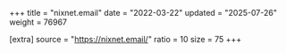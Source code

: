 +++
title = "nixnet.email"
date = "2022-03-22"
updated = "2025-07-26"
weight = 76967

[extra]
source = "https://nixnet.email/"
ratio = 10
size = 75
+++
